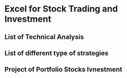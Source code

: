 # Excel for Stock Trading and Investment

## List of Technical Analysis
## List of different type of strategies
## Project of Portfolio Stocks Ivnestment
